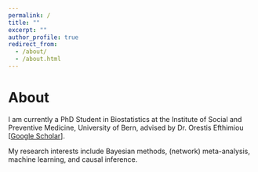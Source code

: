```yaml
---
permalink: /
title: ""
excerpt: ""
author_profile: true
redirect_from: 
  - /about/
  - /about.html
---
```


# About

I am currently a PhD Student in Biostatistics at the Institute of Social and Preventive Medicine, University of Bern, advised by Dr. Orestis Efthimiou [[Google Scholar](https://scholar.google.gr/citations?user=Vnips7cAAAAJ&hl=en)].

My research interests include Bayesian methods, (network) meta-analysis, machine learning, and causal inference.
